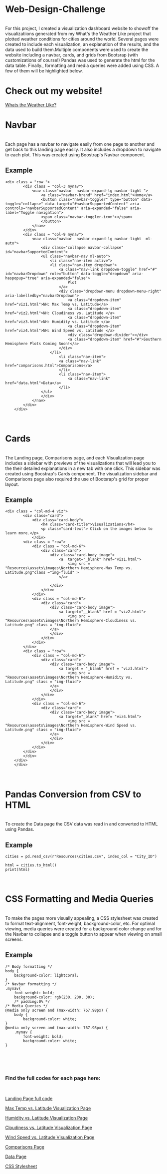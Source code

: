 # Web-Design-Challenge
<br>
For this project, I created a visualization dashboard website to showoff the visualizatiions generated from my What's the Weather Like project that plotted weather conditions for cities around the world. Several pages were created to include each visualization, an explanation of the results, and the data used to build them.Multiple components were used to create the website including a navbar, cards, and grids from Bootsrap (with customizations of course!) Pandas was used to generate the html for the data table. Finally., formatting and media queries were added using CSS. A few of them will be highlighted below.
<br>

# Check out my website!
[Whats the Weather Like?](https://yperez0914.github.io/Web-Design-Challenge/)
<br>

# Navbar 
<br>
Each page has a navbar to navigate easily from one page to another and get back to this landing page easily. It also includes a dropdown to navigate to each plot. This was created using Boostrap's Navbar component.
<br>

## Example
```
<div class = "row ">
        <div class = "col-3 mynav">
            <nav class="navbar  navbar-expand-lg navbar-light ">
                <a class="navbar-brand" href="index.html">Home</a>
                <button class="navbar-toggler" type="button" data-toggle="collapse" data-target="#navbarSupportedContent" aria-controls="navbarSupportedContent" aria-expanded="false" aria-label="Toggle navigation">
                <span class="navbar-toggler-icon"></span>
                </button>
            </nav>
        </div>
        <div class = "col-9 mynav">
            <nav class="navbar  navbar-expand-lg navbar-light  ml-auto">
                <div class="collapse navbar-collapse" id="navbarSupportedContent">
                <ul class="navbar-nav ml-auto">
                    <li class="nav-item active">
                    <li class="nav-item dropdown">
                        <a class="nav-link dropdown-toggle" href="#" id="navbarDropdown" role="button" data-toggle="dropdown" aria-haspopup="true" aria-expanded="false">
                            Plot
                        </a>
                        <div class="dropdown-menu dropdown-menu-right" aria-labelledby="navbarDropdown">
                            <a class="dropdown-item" href="viz1.html">NH: Max Temp vs. Latitude</a>
                            <a class="dropdown-item" href="viz2.html">NH: Cloudiness vs. Latitude </a>
                            <a class="dropdown-item" href="viz3.html">NH: Humidity vs. Latitude </a>
                            <a class="dropdown-item" href="viz4.html">NH: Wind Speed vs. Latitude </a>
                            <div class="dropdown-divider"></div>
                            <a class="dropdown-item" href="#">Southern Hemisphere Plots Coming Soon!</a>
                        </div>
                    </li>
                        <li class="nav-item">
                        <a class="nav-link" href="comparisons.html">Comparisons</a>
                        </li>
                        <li class="nav-item">
                            <a class="nav-link" href="data.html">Data</a>
                        </li>
                </ul>
                </div>
            </nav>
        </div>   
    </div>
```

<br>

# Cards

<br>
The Landing page, Comparisons page, and each Visualization page includes a sidebar with previews of the visualizations that will lead you to the their detailed explanations in a new tab with one click. This sidebar was created using Boostrap's Cards component. The visualization sidebar and Comparisons page also required the use of Bootsrap's grid for proper layout.
<br>

## Example

```
<div class = "col-md-4 viz">
        <div class="card">
            <div class="card-body">
                <h4 class="card-title">Visualizations</h4>
                <p class="card-text"> Click on the images below to learn more.</p>
            </div>
        <div class = "row">
            <div class = "col-md-6">
                <div class="card">
                    <div class="card-body image">
                        <a  target="_blank" href="viz1.html">
                            <img src = "Resources\assets\images\Northern Hemisphere-Max Temp vs. Latitude.png"class ="img-fluid" >
                        </a>
                            
                    </div>
                </div>
            </div>
            <div class = "col-md-6">
                <div class="card">
                    <div class="card-body image">
                        <a target="__blank" href = "viz2.html">
                            <img src = "Resources\assets\images\Northern Hemisphere-Cloudiness vs. Latitude.png" class = "img-fluid">
                    </a>
                    </div>
                </div>
            </div>
        </div>
        <div class = "row">
            <div class = "col-md-6">
                <div class="card">
                    <div class="card-body image">
                        <a target = "_blank" href = "viz3.html">
                            <img src = "Resources\assets\images\Northern Hemisphere-Humidity vs. Latitude.png" class = "img-fluid">
                    </a>
                    </div>
                </div>
            </div>
            <div class = "col-md-6">
                <div class="card">
                    <div class="card-body image">
                        <a target="_blank" href= "viz4.html">
                            <img src = "Resources\assets\images\Northern Hemisphere-Wind Speed vs. Latitude.png" class = "img-fluid">
                    </a>
                    </div>
                </div>
            </div>
        </div>
        </div>
    </div>
    </div>
````

<br>

# Pandas Conversion from CSV to HTML
<br>
To create the Data page the CSV data was read in and converted to HTML using Pandas.
<br>

## Example 
```
cities = pd.read_csv(r"Resources\cities.csv", index_col = "City_ID")

html = cities.to_html()
print(html)
```
<br>

# CSS Formatting and Media Queries
<br>
To make the pages more visually appealing, a CSS stylesheet was created to format text-alignment, font-weight, background-color, etc. For optimal viewing, media queries were created for a background color change and for the Navbar to collapse and a toggle button to appear when viewing on small screens. 

## Example
```
/* Body formatting */
body {
    background-color: lightcoral;
}
/* Navbar formatting */
.mynav{
    font-weight: bold;
    background-color: rgb(230, 200, 30);
    /* padding:0% */
/* Media Queries */
@media only screen and (max-width: 767.98px) {
    body {
        background-color: white;
}
@media only screen and (max-width: 767.98px) {
    .mynav {
        font-weight: bold;
        background-color: white;
}
```
<br>
<br>
<br>

### Find the full codes for each page here: 
<br>

[Landing Page full code](https://github.com/yperez0914/Web-Design-Challenge/blob/main/index.html) 
<br>

[Max Temp vs. Latitude Visualization Page](https://github.com/yperez0914/Web-Design-Challenge/blob/main/viz1.html)
<br>

[Humidity vs. Latitude Visualization Page](https://github.com/yperez0914/Web-Design-Challenge/blob/main/viz2.html) 
<br>

[Cloudiness vs. Latitude Visualization Page](https://github.com/yperez0914/Web-Design-Challenge/blob/main/viz3.html)
<br>

[Wind Speed vs. Latitude Visualization Page](https://github.com/yperez0914/Web-Design-Challenge/blob/main/viz4.html)
<br>

[Comparisons Page](https://github.com/yperez0914/Web-Design-Challenge/blob/main/comparisons.html)
<br>

[Data Page](https://github.com/yperez0914/Web-Design-Challenge/blob/main/data.html)
<br>

[CSS Stylesheet](https://github.com/yperez0914/Web-Design-Challenge/blob/main/style.css)
<br>